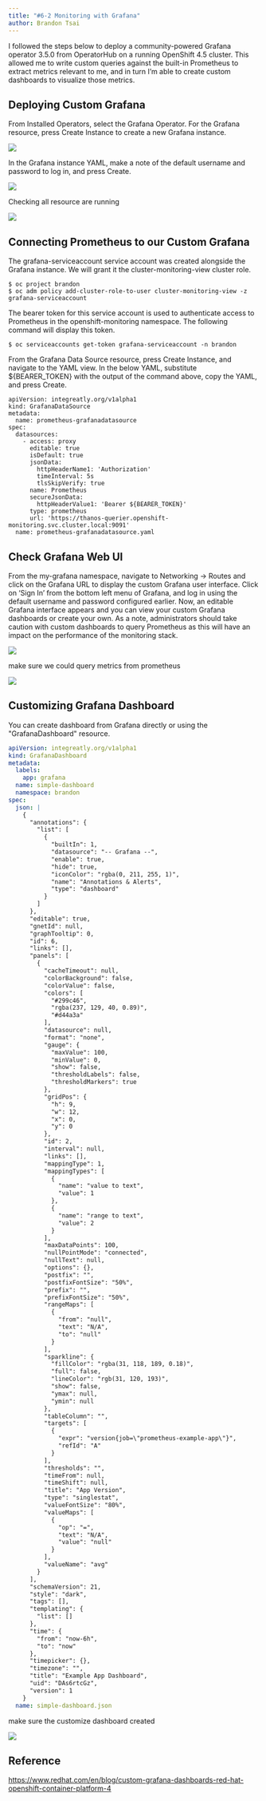 ```yaml
---
title: "#6-2 Monitoring with Grafana"
author: Brandon Tsai
---
```



I followed the steps below to deploy a community-powered Grafana operator 3.5.0 from OperatorHub on a running OpenShift 4.5 cluster.  This allowed me to write custom queries against the built-in Prometheus to extract metrics relevant to me, and in turn I’m able to create custom dashboards to visualize those metrics.


Deploying Custom Grafana
----

From Installed Operators, select the Grafana Operator.  For the Grafana resource, press Create Instance to create a new Grafana instance.


![](go01.PNG)

In the Grafana instance YAML, make a note of the default username and password to log in, and press Create.

![](go02.PNG)


Checking all resource are running

![](go03.PNG)


Connecting Prometheus to our Custom Grafana
----

The grafana-serviceaccount service account was created alongside the Grafana instance.  We will grant it the cluster-monitoring-view cluster role.

```
$ oc project brandon
$ oc adm policy add-cluster-role-to-user cluster-monitoring-view -z grafana-serviceaccount
```


The bearer token for this service account is used to authenticate access to Prometheus in the openshift-monitoring namespace.  The following command will display this token.

```
$ oc serviceaccounts get-token grafana-serviceaccount -n brandon
```


From the Grafana Data Source resource, press Create Instance, and navigate to the YAML view.  In the below YAML, substitute ${BEARER_TOKEN} with the output of the command above, copy the YAML, and press Create.


```
apiVersion: integreatly.org/v1alpha1
kind: GrafanaDataSource
metadata:
  name: prometheus-grafanadatasource
spec:
  datasources:
    - access: proxy
      editable: true
      isDefault: true
      jsonData:
        httpHeaderName1: 'Authorization'
        timeInterval: 5s
        tlsSkipVerify: true
      name: Prometheus
      secureJsonData:
        httpHeaderValue1: 'Bearer ${BEARER_TOKEN}'
      type: prometheus
      url: 'https://thanos-querier.openshift-monitoring.svc.cluster.local:9091'
  name: prometheus-grafanadatasource.yaml
```



Check Grafana Web UI
---------------

From the my-grafana namespace, navigate to Networking -> Routes and click on the Grafana URL to display the custom Grafana user interface.  Click on ‘Sign In’ from the bottom left menu of Grafana, and log in using the default username and password configured earlier.  Now, an editable Grafana interface appears and you can view your custom Grafana dashboards or create your own.  As a note, administrators should take caution with custom dashboards to query Prometheus as this will have an impact on the performance of the monitoring stack.


![](go11.PNG)

make sure we could query metrics from prometheus

![](go12.PNG)


Customizing Grafana Dashboard
--------

You can create dashboard from Grafana directly or using the "GrafanaDashboard" resource.



```yaml
apiVersion: integreatly.org/v1alpha1
kind: GrafanaDashboard
metadata:
  labels:
    app: grafana
  name: simple-dashboard
  namespace: brandon
spec:
  json: |
    {
      "annotations": {
        "list": [
          {
            "builtIn": 1,
            "datasource": "-- Grafana --",
            "enable": true,
            "hide": true,
            "iconColor": "rgba(0, 211, 255, 1)",
            "name": "Annotations & Alerts",
            "type": "dashboard"
          }
        ]
      },
      "editable": true,
      "gnetId": null,
      "graphTooltip": 0,
      "id": 6,
      "links": [],
      "panels": [
        {
          "cacheTimeout": null,
          "colorBackground": false,
          "colorValue": false,
          "colors": [
            "#299c46",
            "rgba(237, 129, 40, 0.89)",
            "#d44a3a"
          ],
          "datasource": null,
          "format": "none",
          "gauge": {
            "maxValue": 100,
            "minValue": 0,
            "show": false,
            "thresholdLabels": false,
            "thresholdMarkers": true
          },
          "gridPos": {
            "h": 9,
            "w": 12,
            "x": 0,
            "y": 0
          },
          "id": 2,
          "interval": null,
          "links": [],
          "mappingType": 1,
          "mappingTypes": [
            {
              "name": "value to text",
              "value": 1
            },
            {
              "name": "range to text",
              "value": 2
            }
          ],
          "maxDataPoints": 100,
          "nullPointMode": "connected",
          "nullText": null,
          "options": {},
          "postfix": "",
          "postfixFontSize": "50%",
          "prefix": "",
          "prefixFontSize": "50%",
          "rangeMaps": [
            {
              "from": "null",
              "text": "N/A",
              "to": "null"
            }
          ],
          "sparkline": {
            "fillColor": "rgba(31, 118, 189, 0.18)",
            "full": false,
            "lineColor": "rgb(31, 120, 193)",
            "show": false,
            "ymax": null,
            "ymin": null
          },
          "tableColumn": "",
          "targets": [
            {
              "expr": "version{job=\"prometheus-example-app\"}",
              "refId": "A"
            }
          ],
          "thresholds": "",
          "timeFrom": null,
          "timeShift": null,
          "title": "App Version",
          "type": "singlestat",
          "valueFontSize": "80%",
          "valueMaps": [
            {
              "op": "=",
              "text": "N/A",
              "value": "null"
            }
          ],
          "valueName": "avg"
        }
      ],
      "schemaVersion": 21,
      "style": "dark",
      "tags": [],
      "templating": {
        "list": []
      },
      "time": {
        "from": "now-6h",
        "to": "now"
      },
      "timepicker": {},
      "timezone": "",
      "title": "Example App Dashboard",
      "uid": "DAs6rtcGz",
      "version": 1
    }
  name: simple-dashboard.json


```

make sure the customize dashboard created

![](go13.PNG)


Reference
-----

https://www.redhat.com/en/blog/custom-grafana-dashboards-red-hat-openshift-container-platform-4